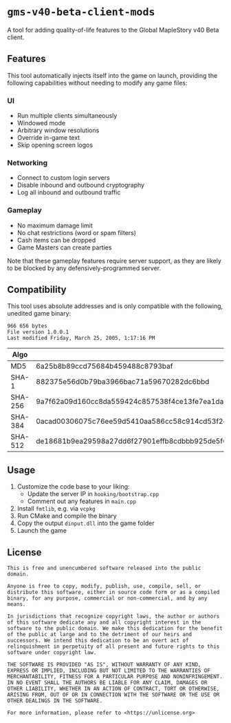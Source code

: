 # `gms-v40-beta-client-mods`

A tool for adding quality-of-life features to the Global MapleStory v40 Beta
client.

## Features

This tool automatically injects itself into the game on launch, providing the
following capabilities without needing to modify any game files:

### UI

- Run multiple clients simultaneously
- Windowed mode
- Arbitrary window resolutions
- Override in-game text
- Skip opening screen logos

### Networking

- Connect to custom login servers
- Disable inbound and outbound cryptography
- Log all inbound and outbound traffic

### Gameplay

- No maximum damage limit
- No chat restrictions (word or spam filters)
- Cash items can be dropped
- Game Masters can create parties

Note that these gameplay features require server support, as they are likely
to be blocked by any defensively-programmed server.

## Compatibility

This tool uses absolute addresses and is only compatible with the following,
unedited game binary:

```
966 656 bytes
File version 1.0.0.1
Last modified Friday, March 25, 2005, 1:17:16 PM
```

|Algo|Digest|
|--|--|
|MD5|6a25b8b89ccd75684b459488c8793baf
|SHA-1|882375e56d0b79ba3966bac71a59670282dc6bbd|
|SHA-256|9a7f62a09d160cc8da559424c857538f4ce13fe7ea1da9c0a1f35e46e982c85f|
|SHA-384|0acad00306075c76ee59d5410aa586cc58c914cd53f2c9da0acd2166f28e6a1416f95f4cb26cb0db6057efff009df6af|
|SHA-512|de18681b9ea29598a27dd6f27901effb8cdbbb925de5f6275a88dd3455d4bfd4a4eb446c96e344a6a61d0cd1009df2601730e4a8430cc25785887245e3a7fcc9|

## Usage

1. Customize the code base to your liking:
    - Update the server IP in `hooking/bootstrap.cpp`
    - Comment out any features in `main.cpp`
2. Install `fmtlib`, e.g. via `vcpkg`
3. Run CMake and compile the binary
4. Copy the output `dinput.dll` into the game folder
5. Launch the game

## License

```
This is free and unencumbered software released into the public domain.

Anyone is free to copy, modify, publish, use, compile, sell, or
distribute this software, either in source code form or as a compiled
binary, for any purpose, commercial or non-commercial, and by any
means.

In jurisdictions that recognize copyright laws, the author or authors
of this software dedicate any and all copyright interest in the
software to the public domain. We make this dedication for the benefit
of the public at large and to the detriment of our heirs and
successors. We intend this dedication to be an overt act of
relinquishment in perpetuity of all present and future rights to this
software under copyright law.

THE SOFTWARE IS PROVIDED "AS IS", WITHOUT WARRANTY OF ANY KIND,
EXPRESS OR IMPLIED, INCLUDING BUT NOT LIMITED TO THE WARRANTIES OF
MERCHANTABILITY, FITNESS FOR A PARTICULAR PURPOSE AND NONINFRINGEMENT.
IN NO EVENT SHALL THE AUTHORS BE LIABLE FOR ANY CLAIM, DAMAGES OR
OTHER LIABILITY, WHETHER IN AN ACTION OF CONTRACT, TORT OR OTHERWISE,
ARISING FROM, OUT OF OR IN CONNECTION WITH THE SOFTWARE OR THE USE OR
OTHER DEALINGS IN THE SOFTWARE.

For more information, please refer to <https://unlicense.org>
```